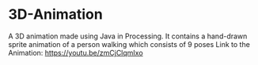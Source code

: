 # 3D-Animation
A 3D animation made using Java in Processing. It contains a hand-drawn sprite animation of a person walking which consists of 9 poses
Link to the Animation: https://youtu.be/zmCjClqmIxo
